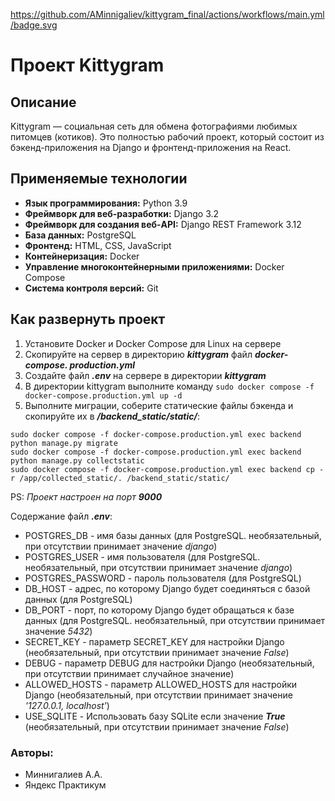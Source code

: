 https://github.com/AMinnigaliev/kittygram_final/actions/workflows/main.yml/badge.svg

# Проект Kittygram

## Описание

Kittygram — социальная сеть для обмена фотографиями любимых питомцев 
(котиков). Это полностью рабочий проект, который состоит из 
бэкенд-приложения на Django и фронтенд-приложения на React.

## Применяемые технологии

- **Язык программирования:** Python 3.9
- **Фреймворк для веб-разработки:** Django 3.2
- **Фреймворк для создания веб-API:** Django REST Framework 3.12
- **База данных:** PostgreSQL
- **Фронтенд:** HTML, CSS, JavaScript
- **Контейнеризация:** Docker
- **Управление многоконтейнерными приложениями:** Docker Compose
- **Система контроля версий:** Git

## Как развернуть проект

1. Установите Docker и Docker Compose для Linux на сервере
2. Скопируйте на сервер в директорию ***kittygram*** файл ***docker-compose.
   production.yml***
3. Создайте файл ***.env*** на сервере в директории ***kittygram***
4. В директории kittygram выполните команду `sudo docker compose -f 
   docker-compose.production.yml up -d `
5. Выполните миграции, соберите статические файлы бэкенда и скопируйте их в 
   ***/backend_static/static/***:
```
sudo docker compose -f docker-compose.production.yml exec backend python manage.py migrate
sudo docker compose -f docker-compose.production.yml exec backend python manage.py collectstatic
sudo docker compose -f docker-compose.production.yml exec backend cp -r /app/collected_static/. /backend_static/static/
```
PS: *Проект настроен на порт ***9000****

Содержание файл ***.env***:
- POSTGRES_DB - имя базы данных (для PostgreSQL. необязательный, при 
  отсутствии принимает значение *django*)
- POSTGRES_USER - имя пользователя (для PostgreSQL. необязательный, при 
  отсутствии принимает значение *django*)
- POSTGRES_PASSWORD - пароль пользователя (для PostgreSQL)
- DB_HOST - адрес, по которому Django будет соединяться с базой данных (для 
  PostgreSQL)
- DB_PORT - порт, по которому Django будет обращаться к базе данных (для 
  PostgreSQL. необязательный, при отсутствии принимает значение *5432*)
- SECRET_KEY - параметр SECRET_KEY для настройки Django (необязательный, 
  при отсутствии принимает значение *False*)
- DEBUG - параметр DEBUG для настройки Django (необязательный, 
  при отсутствии принимает случайное значение)
- ALLOWED_HOSTS - параметр ALLOWED_HOSTS для настройки Django 
  (необязательный, при отсутствии принимает значение *'127.0.0.1, localhost'*)
- USE_SQLITE - Использовать базу SQLite если значение ***True*** 
  (необязательный, при отсутствии принимает значение *False*)


### Авторы:
- Миннигалиев А.А.
- Яндекс Практикум